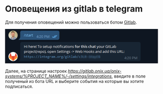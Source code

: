 # Оповещения из gitlab в telegram

Для получения оповещений можно пользоваться ботом [Gitlab](https://telegram.me/gitlab_bot). 


![Gitlab bot](../img/telegram-bot.png)

Далее, на странице настроек _https://gitlab.onix.ua/onix-systems/%PROJECT_NAME%/-/settings/integrations_, введите в поле полученый из бота URL и выберите события на которые вы хотите подписаться.